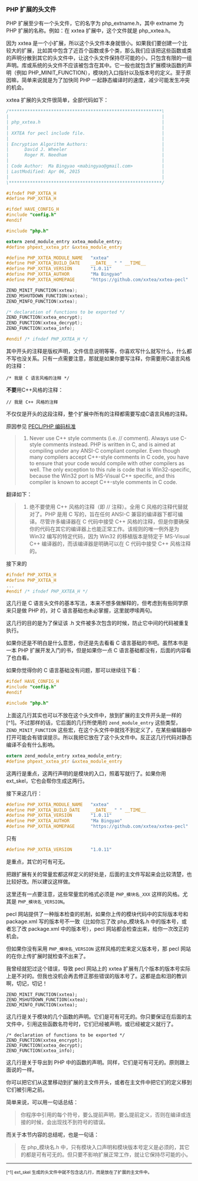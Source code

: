 ### PHP 扩展的头文件

PHP 扩展至少有一个头文件，它的名字为 php_extname.h，其中 extname 为 PHP 扩展的名称。例如：在 xxtea 扩展中，这个文件就是 php_xxtea.h。

因为 xxtea 是一个小扩展，所以这个头文件本身就很小。如果我们要创建一个比较大的扩展，比如其中包含了近百个函数或多个类，那么我们应该把这些函数或类的声明分散到其它的头文件中，让这个头文件保持尽可能的小，只包含有限的一组声明。库或系统的头文件不应该被包含在其中。它一般也就包含扩展模块函数的声明（例如 PHP_MINIT_FUNCTION），模块的入口指针以及版本号的定义。至于原因嘛，简单来说就是为了加快同 PHP 一起静态编译时的速度，减少可能发生冲突的机会。

xxtea 扩展的头文件很简单，全部代码如下：

```c
/**********************************************************\
|                                                          |
| php_xxtea.h                                              |
|                                                          |
| XXTEA for pecl include file.                             |
|                                                          |
| Encryption Algorithm Authors:                            |
|      David J. Wheeler                                    |
|      Roger M. Needham                                    |
|                                                          |
| Code Author:  Ma Bingyao <mabingyao@gmail.com>           |
| LastModified: Apr 06, 2015                               |
|                                                          |
\**********************************************************/

#ifndef PHP_XXTEA_H
#define PHP_XXTEA_H

#ifdef HAVE_CONFIG_H
#include "config.h"
#endif

#include "php.h"

extern zend_module_entry xxtea_module_entry;
#define phpext_xxtea_ptr &xxtea_module_entry

#define PHP_XXTEA_MODULE_NAME   "xxtea"
#define PHP_XXTEA_BUILD_DATE    __DATE__ " " __TIME__
#define PHP_XXTEA_VERSION       "1.0.11"
#define PHP_XXTEA_AUTHOR        "Ma Bingyao"
#define PHP_XXTEA_HOMEPAGE      "https://github.com/xxtea/xxtea-pecl"

ZEND_MINIT_FUNCTION(xxtea);
ZEND_MSHUTDOWN_FUNCTION(xxtea);
ZEND_MINFO_FUNCTION(xxtea);

/* declaration of functions to be exported */
ZEND_FUNCTION(xxtea_encrypt);
ZEND_FUNCTION(xxtea_decrypt);
ZEND_FUNCTION(xxtea_info);

#endif /* ifndef PHP_XXTEA_H */
```

其中开头的注释是版权声明，文件信息说明等等，你喜欢写什么就写什么，什么都不写也没关系。只有一点需要注意，那就是如果你要写注释，你需要用C语言风格的注释：

```
/* 我是 C 语言风格的注释 */
```
**不要**用C++风格的注释：

```
// 我是 C++ 风格的注释
```

不仅仅是开头的这段注释，整个扩展中所有的注释都需要写成C语言风格的注释。

原因参见 [PECL/PHP 编码标准](http://git.php.net/?p=php-src.git;a=blob_plain;f=CODING_STANDARDS;hb=HEAD)


> 1.  Never use C++ style comments (i.e. // comment).  Always use C-style
>     comments instead.  PHP is written in C, and is aimed at compiling
>     under any ANSI-C compliant compiler.  Even though many compilers
>     accept C++-style comments in C code, you have to ensure that your
>     code would compile with other compilers as well.
>     The only exception to this rule is code that is Win32-specific,
>     because the Win32 port is MS-Visual C++ specific, and this compiler
>     is known to accept C++-style comments in C code.

翻译如下：

> 1. 绝不要使用 C++ 风格的注释（即 // 注释）。全用 C 风格的注释代替就对了。PHP 是用 C 写的，旨在任何 ANSI-C 兼容的编译器下都可编译。尽管许多编译器在 C 代码中接受 C++ 风格的注释，但是你要确保你的代码在其它的编译器上也能正常工作。该规则的唯一例外是为 Win32 编写的特定代码，因为 Win32 的移植版本是特定于 MS-Visual C++ 编译器的，而该编译器是明确可以在 C 代码中接受 C++ 风格注释的。

接下来的

```c
#ifndef PHP_XXTEA_H
#define PHP_XXTEA_H
...
#endif /* ifndef PHP_XXTEA_H */
```

这几行是 C 语言头文件的基本写法，本来不想多做解释的，但考虑到有些同学原来只是做 PHP 的，对 C 语言基础也未必掌握，这里就啰嗦两句。

这几行的目的是为了保证该 .h 文件被多次包含的时候，防止它中间的代码被重复执行。

如果你还是不明白是什么意思，你还是先去看看 C 语言基础的书吧。虽然本书是一本 PHP 扩展开发入门的书，但是如果你一点 C 语言基础都没有，后面的内容看了也白看。

如果你觉得你的 C 语言基础没有问题，那可以继续往下看：

```c
#ifdef HAVE_CONFIG_H
#include "config.h"
#endif

#include "php.h"
```

上面这几行其实也可以不放在这个头文件中，放到扩展的主文件开头是一样的[^1]。不过那样的话，它后面的几行所使用的 `zend_module_entry` 这些类型，`ZEND_MINIT_FUNCTION` 这些宏，在这个头文件中就找不到定义了，在某些编辑器中打开可能会有错误提示。所以我把它放在了这个头文件中。反正这几行代码对静态编译不会有什么影响。

```c
extern zend_module_entry xxtea_module_entry;
#define phpext_xxtea_ptr &xxtea_module_entry
```

这两行是重点，这两行声明的是模块的入口，照着写就行了。如果你用 ext_skel，它也会帮你生成这两行。

接下来这几行：

```c
#define PHP_XXTEA_MODULE_NAME   "xxtea"
#define PHP_XXTEA_BUILD_DATE    __DATE__ " " __TIME__
#define PHP_XXTEA_VERSION       "1.0.11"
#define PHP_XXTEA_AUTHOR        "Ma Bingyao"
#define PHP_XXTEA_HOMEPAGE      "https://github.com/xxtea/xxtea-pecl"
```

只有

```c
#define PHP_XXTEA_VERSION       "1.0.11"
```

是重点，其它的可有可无。

把跟扩展有关的常量宏都这样定义的好处是，后面的主文件写起来会比较清楚，也比较好改。所以建议这样做。

这里还有一点要注意，这些常量宏的格式必须是 `PHP_模块名_XXX` 这样的风格。尤其是 `PHP_模块名_VERSION`。

pecl 网站提供了一种版本检查的机制，如果你上传的模块代码中的实际版本号和 package.xml 写的版本号不一致（比如你忘了改 php_模块名.h 中的版本号，或者忘了改 package.xml 中的版本号），pecl 网站都会检查出来，给你一次改正的机会。

但如果你没有采用 `PHP_模块名_VERSION` 这样风格的宏来定义版本号，那 pecl 网站的在你上传扩展时就检查不出来了。

我曾经就犯过这个错误，导致 pecl 网站上的 xxtea 扩展有几个版本的版本号实际上是不对的。但我也没机会再去修正那些错误的版本号了。这都是血和泪的教训啊，切记，切记！

```
ZEND_MINIT_FUNCTION(xxtea);
ZEND_MSHUTDOWN_FUNCTION(xxtea);
ZEND_MINFO_FUNCTION(xxtea);
```

这几行是关于模块的几个函数的声明。它们是可有可无的。你只要保证在后面的主文件中，引用这些函数名符号时，它们已经被声明，或已经被定义就行了。

```
/* declaration of functions to be exported */
ZEND_FUNCTION(xxtea_encrypt);
ZEND_FUNCTION(xxtea_decrypt);
ZEND_FUNCTION(xxtea_info);
```

这几行是关于导出到 PHP 中的函数的声明。同样，它们是可有可无的。原则跟上面说的一样。

你可以把它们从这里移动到扩展的主文件开头，或者在主文件中把它们的定义移到它们被引用之前。

简单来说，可以用一句话总结：

> 你程序中引用的每个符号，要么提前声明，要么提前定义，否则在编译或连接的时候，会出现找不到符号的错误。

而关于本节内容的总结呢，也是一句话：

> 在 php_模块名.h 中，只有模块入口声明和模块版本号定义是必须的，其它的都是可有可无的。但只要不影响扩展正常工作，就让它保持尽可能的小。

----
<small>[^1] ext_skel 生成的头文件中就不包含这几行，而是放在了扩展的主文件中。</small>